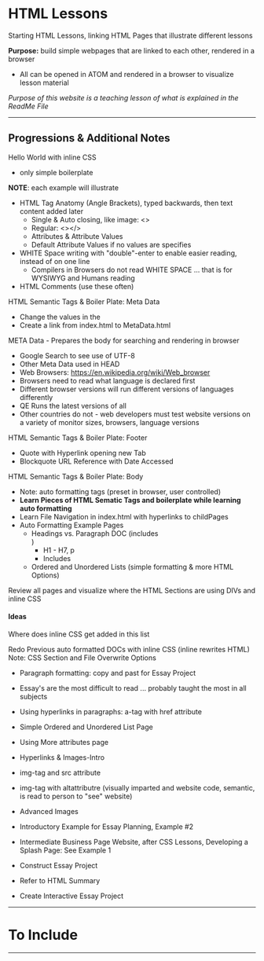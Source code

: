 # HTML Lessons
Starting HTML Lessons, linking HTML Pages that illustrate different lessons

**Purpose:** build simple webpages that are linked to each other, rendered in a browser
- All can be opened in ATOM and rendered in a browser to visualize lesson material

*Purpose of this website is a teaching lesson of what is explained in the ReadMe File*

---

## Progressions & Additional Notes

Hello World with inline CSS
- only simple boilerplate

**NOTE**: each example will illustrate
- HTML Tag Anatomy (Angle Brackets), typed backwards, then text content added later
  - Single & Auto closing, like image: <>
  - Regular: <></>
  - Attributes & Attribute Values
  - Default Attribute Values if no values are specifies
- WHITE Space writing with "double"-enter to enable easier reading, instead of on one line
  - Compilers in Browsers do not read WHITE SPACE ... that is for WYSIWYG and Humans reading
- HTML Comments (use these often)

HTML Semantic Tags & Boiler Plate: Meta Data
- Change the values in the <head>
- Create a link from index.html to MetaData.html

META Data - Prepares the body for searching and rendering in browser
- Google Search to see use of UTF-8
- Other Meta Data used in HEAD
- Web Browsers: https://en.wikipedia.org/wiki/Web_browser
- Browsers need to read what language is declared first
- Different browser versions will run different versions of languages differently
- QE Runs the latest versions of all
- Other countries do not - web developers must test website versions on a variety of monitor sizes, browsers, language versions

HTML Semantic Tags & Boiler Plate: Footer
- Quote with Hyperlink opening new Tab
- Blockquote URL Reference with Date Accessed

HTML Semantic Tags & Boiler Plate: Body
- Note: auto formatting tags (preset in browser, user controlled)
- **Learn Pieces of HTML Sematic Tags and boilerplate while learning auto formatting**
- Learn File Navigation in index.html with hyperlinks to childPages
- Auto Formatting Example Pages
  - Headings vs. Paragraph DOC (includes <br>)
    - H1 - H7, p
    - Includes <br>
  - Ordered and Unordered Lists (simple formatting & more HTML Options)

Review all pages and visualize where the HTML Sections are using DIVs and inline CSS


#### Ideas
Where does inline CSS get added in this list

Redo Previous auto formatted DOCs with inline CSS (inline rewrites HTML)
Note: CSS Section and File Overwrite Options

- Paragraph formatting: copy and past for Essay Project
- Essay's are the most difficult to read ... probably taught the most in all subjects
- Using hyperlinks in paragraphs: a-tag with href attribute


- Simple Ordered and Unordered List Page
- Using More attributes page

- Hyperlinks & Images-Intro
- img-tag and src attribute
- img-tag with altattributre (visually imparted and website code, semantic, is read to person to "see" website)
- Advanced Images

- Introductory Example for Essay Planning, Example #2

- Intermediate Business Page Website, after CSS Lessons, Developing a Splash Page: See Example 1

- Construct Essay Project
- Refer to HTML Summary
- Create Interactive Essay Project

---

# To Include


---
